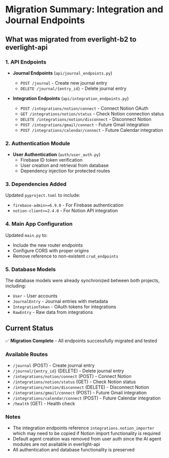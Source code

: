 # Migration Summary: Integration and Journal Endpoints

## What was migrated from everlight-b2 to everlight-api

### 1. API Endpoints
- **Journal Endpoints** (`api/journal_endpoints.py`)
  - `POST /journal` - Create new journal entry
  - `DELETE /journal/{entry_id}` - Delete journal entry
  
- **Integration Endpoints** (`api/integration_endpoints.py`)
  - `POST /integrations/notion/connect` - Connect Notion OAuth
  - `GET /integrations/notion/status` - Check Notion connection status
  - `DELETE /integrations/notion/disconnect` - Disconnect Notion
  - `POST /integrations/gmail/connect` - Future Gmail integration
  - `POST /integrations/calendar/connect` - Future Calendar integration

### 2. Authentication Module
- **User Authentication** (`auth/user_auth.py`)
  - Firebase ID token verification
  - User creation and retrieval from database
  - Dependency injection for protected routes

### 3. Dependencies Added
Updated `pyproject.toml` to include:
- `firebase-admin>=6.9.0` - For Firebase authentication
- `notion-client>=2.4.0` - For Notion API integration

### 4. Main App Configuration
Updated `main.py` to:
- Include the new router endpoints
- Configure CORS with proper origins
- Remove reference to non-existent `crud_endpoints`

### 5. Database Models
The database models were already synchronized between both projects, including:
- `User` - User accounts
- `JournalEntry` - Journal entries with metadata
- `IntegrationToken` - OAuth tokens for integrations
- `RawEntry` - Raw data from integrations

## Current Status
✅ **Migration Complete** - All endpoints successfully migrated and tested

### Available Routes
- `/journal` (POST) - Create journal entry
- `/journal/{entry_id}` (DELETE) - Delete journal entry  
- `/integrations/notion/connect` (POST) - Connect Notion
- `/integrations/notion/status` (GET) - Check Notion status
- `/integrations/notion/disconnect` (DELETE) - Disconnect Notion
- `/integrations/gmail/connect` (POST) - Future Gmail integration
- `/integrations/calendar/connect` (POST) - Future Calendar integration
- `/health` (GET) - Health check

### Notes
- The integration endpoints reference `integrations.notion_importer` which may need to be copied if Notion import functionality is required
- Default agent creation was removed from user auth since the AI agent modules are not available in everlight-api
- All authentication and database functionality is preserved